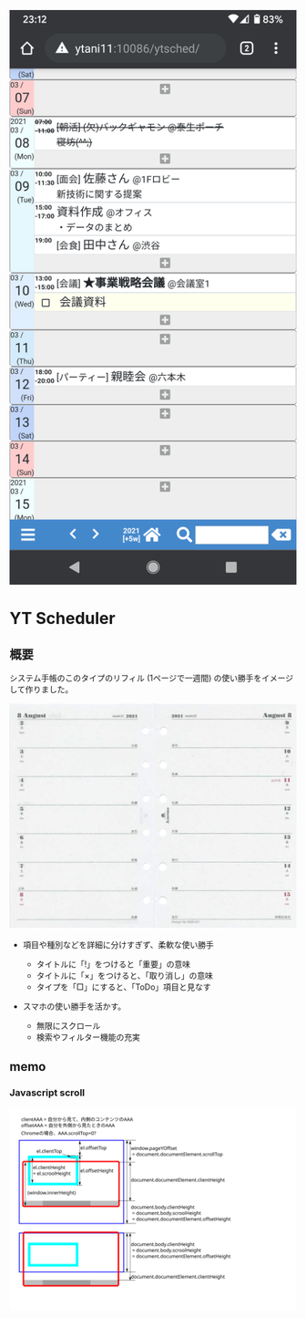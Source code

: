 ![](docs/sample0.png)

# YT Scheduler

## 概要

システム手帳のこのタイプのリフィル
(1ページで一週間)
の使い勝手をイメージして作りました。

![](docs/refill1.jpg)
  
* 項目や種別などを詳細に分けすぎず、柔軟な使い勝手
  - タイトルに「!」をつけると「重要」の意味
  - タイトルに「×」をつけると、「取り消し」の意味
  - タイプを「□」にすると、「ToDo」項目と見なす

* スマホの使い勝手を活かす。
  - 無限にスクロール
  - 検索やフィルター機能の充実

## memo

### Javascript scroll

![](docs/javascript-scroll.svg)
